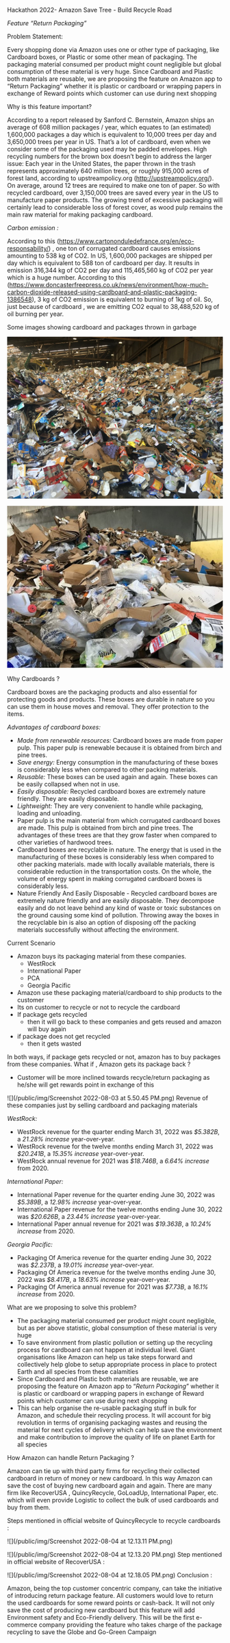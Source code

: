 Hackathon 2022- Amazon Save Tree - Build Recycle Road

*Feature “Return Packaging”*

Problem Statement:

Every shopping done via Amazon uses one or other type of packaging, like Cardboard boxes, or Plastic or some other mean of packaging. The packaging material consumed per product might count negligible but global consumption of these material is very huge. Since Cardboard and Plastic both materials are reusable, we are proposing the feature on Amazon app to “Return Packaging” whether it is plastic or cardboard or wrapping papers in exchange of Reward points which customer can use during next shopping

Why is this feature important?

According to a report released by Sanford C. Bernstein, Amazon ships an average of 608 million packages / year, which equates to (an estimated) 1,600,000 packages a day which is equivalent to 10,000 trees per day and 3,650,000 trees per year in US. That’s a lot of cardboard, even when we consider some of the packaging used may be padded envelopes. High recycling numbers for the brown box doesn’t begin to address the larger issue: Each year in the United States, the paper thrown in the trash represents approximately 640 million trees, or roughly 915,000 acres of forest land, according to upstreampolicy.org (http://upstreampolicy.org/). 
On average, around 12 trees are required to make one ton of paper. So with recycled cardboard, over 3,150,000 trees are saved every year in the US to manufacture paper products. The growing trend of excessive packaging will certainly lead to considerable loss of forest cover, as wood pulp remains the main raw material for making packaging cardboard.

*Carbon emission :*

According to this (https://www.cartononduledefrance.org/en/eco-responsability/) , one ton of corrugated cardboard causes emissions amounting to 538 kg of CO2. In US, 1,600,000 packages are shipped per day which is equivalent to 588 ton of cardboard per day. It results in emission 316,344 kg of CO2 per day and 115,465,560 kg of CO2 per year which is a huge number. According to this (https://www.doncasterfreepress.co.uk/news/environment/how-much-carbon-dioxide-released-using-cardboard-and-plastic-packaging-1386548), 3 kg of CO2 emission is equivalent to burning of 1kg of oil. So, just because of cardboard , we are emitting CO2 equal to 38,488,520 kg of oil burning per year.

Some images showing cardboard and packages thrown in garbage 

![](/public/img/giant_pile.webp)

![](/public/img/22110619-standard.jpg)

Why Cardboards ?


Cardboard boxes are the packaging products and also essential for protecting goods and products. These boxes are durable in nature so you can use them in house moves and removal. They offer protection to the items.

*Advantages of cardboard boxes:*

* *Made from renewable resources:* Cardboard boxes are made from paper pulp. This paper pulp is renewable because it is obtained from birch and pine trees.
* *Save energy:* Energy consumption in the manufacturing of these boxes is considerably less when compared to other packing materials.
* *Reusable:* These boxes can be used again and again. These boxes can be easily collapsed when not in use.
* *Easily disposable:* Recycled cardboard boxes are extremely nature friendly. They are easily disposable.
* *Lightweight:* They are very convenient to handle while packaging, loading and unloading.
* Paper pulp is the main material from which corrugated cardboard boxes are made. This pulp is obtained from birch and pine trees. The advantages of these trees are that they grow faster when compared to other varieties of hardwood trees.
* Cardboard boxes are recyclable in nature. The energy that is used in the manufacturing of these boxes is considerably less when compared to other packing materials. made with locally available materials, there is considerable reduction in the transportation costs. On the whole, the volume of energy spent in making corrugated cardboard boxes is considerably less.
*  Nature Friendly And Easily Disposable - Recycled cardboard boxes are extremely nature friendly and are easily disposable. They decompose easily and do not leave behind any kind of waste or toxic substances on the ground causing some kind of pollution. Throwing away the boxes in the recyclable bin is also an option of disposing off the packing materials successfully without affecting the environment.

Current Scenario 

* Amazon buys its packaging material from these companies.
    * WestRock
    * International Paper
    * PCA
    * Georgia Pacific
* Amazon use these packaging material/cardboard to ship products to the customer 
* Its on customer to recycle or not to recycle the cardboard
* If package gets recycled 
    * then it will go back to these companies and gets reused and amazon will buy again 
* if package does not get recycled 
    * then it gets wasted 

In both ways, if package gets recycled or not, amazon has to buy packages from these companies. What if , Amazon gets its package back ?

* Customer will be more inclined towards recycle/return packaging as he/she will get rewards point in exchange of this 

![](/public/img/Screenshot 2022-08-03 at 5.50.45 PM.png)
Revenue of these companies just by selling cardboard and packaging materials

*WestRock:*

* WestRock revenue for the quarter ending March 31, 2022 was *$5.382B*, a *21.28% increase* year-over-year.
* WestRock revenue for the twelve months ending March 31, 2022 was *$20.241B*, a *15.35% increase* year-over-year.
* WestRock annual revenue for 2021 was *$18.746B*, a *6.64% increase* from 2020.

*International Paper:*

* International Paper revenue for the quarter ending June 30, 2022 was *$5.389B*, a *12.98% increase* year-over-year.
* International Paper revenue for the twelve months ending June 30, 2022 was *$20.626B*, a *23.44% increase* year-over-year.
* International Paper annual revenue for 2021 was *$19.363B*, a *10.24% increase* from 2020.

*Georgia Pacific:*

* Packaging Of America revenue for the quarter ending June 30, 2022 was *$2.237B*, a *19.01% increase* year-over-year.
* Packaging Of America revenue for the twelve months ending June 30, 2022 was *$8.417B*, a *18.63% increase* year-over-year.
* Packaging Of America annual revenue for 2021 was *$7.73B*, a *16.1% increase* from 2020.



What  are we proposing to solve this problem?

* The packaging material consumed per product might count negligible, but as per above statistic, global consumption of these material is very huge
* To save environment from plastic pollution or setting up the recycling process for cardboard can not happen at individual level. Giant organisations like Amazon can help us take steps forward and collectively help globe to setup appropriate process in place to protect Earth and all species from these calamities
* Since Cardboard and Plastic both materials are reusable, we are proposing the feature on Amazon app to “*Return Packaging*” whether it is plastic or cardboard or wrapping papers in exchange of Reward points which customer can use during next shopping
* This can help organise the re-usable packaging stuff in bulk for Amazon, and schedule their recycling process. It will account for big revolution in terms of organising packaging wastes and reusing the material for next cycles of delivery which can help save the environment and make contribution to improve the quality of life on planet Earth for all species

How Amazon can handle Return Packaging ?

Amazon can tie up with third party firms for recycling their collected cardboard in return of money or new cardboard. In this way Amazon can save the cost of buying new cardboard again and again. There are many firm like RecoverUSA , QuincyRecycle, GoLoadUp, International Paper, etc. which will even provide Logistic to collect the bulk of used cardboards and buy from them. 

Steps mentioned in official website of QuincyRecycle  to recycle cardboards :


![](/public/img/Screenshot 2022-08-04 at 12.13.11 PM.png)


![](/public/img/Screenshot 2022-08-04 at 12.13.20 PM.png)
Step mentioned in official website of RecoverUSA :


![](/public/img/Screenshot 2022-08-04 at 12.18.05 PM.png)
Conclusion :

Amazon, being the top customer concentric company, can take the initiative of introducing return package feature. All customers would love to return the used cardboards for some reward points or cash-back. It will not only save the cost of producing new cardboard but this feature will add Environment safety and Eco-Friendly delivery. This will be the first e-commerce company providing the feature who takes charge of the package recycling to save the Globe and Go-Green Campaign
